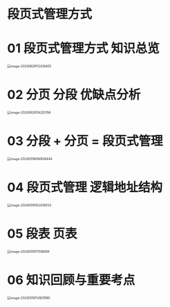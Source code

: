 # 段页式管理方式



# 01 段页式管理方式 知识总览

<img src="https://cvp.oss-cn-shanghai.aliyuncs.com/picgo/202406291124501.png" alt="image-20240629112428405" style="zoom:50%;" />



# 02 分页 分段 优缺点分析

<img src="https://cvp.oss-cn-shanghai.aliyuncs.com/picgo/202406291142304.png" alt="image-20240629114200156" style="zoom:50%;" />



# 03 分段 + 分页 = 段页式管理

<img src="https://cvp.oss-cn-shanghai.aliyuncs.com/picgo/202405160949546.png" alt="image-20240516094936444" style="zoom:50%;" />



# 04 段页式管理 逻辑地址结构

<img src="https://cvp.oss-cn-shanghai.aliyuncs.com/picgo/202405161024421.png" alt="image-20240516102439253" style="zoom:50%;" />



# 05 段表 页表

<img src="https://cvp.oss-cn-shanghai.aliyuncs.com/picgo/202405161111432.png" alt="image-20240516111108089" style="zoom:50%;" />



# 06 知识回顾与重要考点

<img src="https://cvp.oss-cn-shanghai.aliyuncs.com/picgo/202405161126150.png" alt="image-20240516112601990" style="zoom:50%;" />